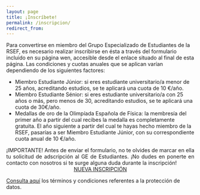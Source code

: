 ```yaml
---
layout: page
title: ¡Inscríbete!
permalink: /inscripcion/
redirect_from:
---
```


Para convertirse en miembro del Grupo Especializado de Estudiantes de la RSEF, es necesario realizar inscribirse en ésta a través del formulario incluido en su página wen, accesible desde el enlace situado al final de esta página. Las condiciones y cuotas anuales que se aplican varían dependiendo de los siguientes factores:
<ul class="collection">
  <li class="collection-item">
    <bold>Miembro Estudiante Júnior</bold>: si eres estudiante universitario/a menor de 25 años, acreditando estudios, se te aplicará una cuota de <bold>10 €/año</bold>.
  </li>
  <li class="collection-item">
    <bold>Miembro Estudiante Sénior</bold>: si eres estudiante universitario/a con 25 años o más, pero menos de 30, acreditando estudios, se te aplicará una cuota de 30€/año.
  </li>
  <li class="collection-item">
    <bold>Medallas de oro de la Olimpíada Española de Física</bold>: la membresía del primer año a partir del cual recibes la medalla es completamente <bold>gratuita</bold>. El año siguiente a partir del cual te hayas hecho miembro de la RSEF, pasarías a ser Miembro Estudiante Júnior, con su correspondiente cuota anual de 10 €/año.
  </li>
</ul>
<div class="row">
  <div style="text-align:justify;">
    <bold>¡IMPORTANTE!</bold> Antes de enviar el formulario, no te olvides de marcar en ella tu solicitud de adscripción al <bold>GE de Estudiantes</bold>. ¡No dudes en ponerte en contacto con nosotros si te surge alguna duda durante la inscripción!
  </div>
</div>

<div class="row">
	<div style="text-align:center;">
		<a class="waves-effect waves-light btn-large" href="https://rsef.es/area-de-miembros/formulario-de-inscripcion-en-la-rsef">NUEVA INSCRIPCIÓN</a>
  </div>
</div>

<a href="https://rsef.es/aviso-legal-y-politica-de-privacidad">Consulta aquí</a> los términos y condiciones referentes a la protección de datos.


<!--Para convertirse en miembro de AEEF es necesario:
<ul class="collection">
  <li class="collection-item">Tener entre 14 años cumplidos y 30 sin cumplir.</li>
  <li class="collection-item">Rellenar el formulario de inscripción abajo indicado.</li>
  <li class="collection-item">Ingresar la cuota de membresía via transferencia bancaria.</li>
</ul>

<div class="row">
	<div style="text-align:center;">
		<a class="waves-effect waves-light btn-large" href="https://goo.gl/forms/mMFrfYco6DzMigzp1">NUEVA INSCRIPCIÓN</a>
		<a class="waves-effect waves-light btn-large" href="">RENOVAR INSCRIPCIÓN</a>
        </div>
</div>
<div class="row">
  <div class="col s12 m6">
    <div class="card blue-grey darken-1">
      <div class="card-content white-text">
        <span class="card-title">Transferencia Bancaria</span>
	<p class="light">Dispones de 15 días naturales para realizar la transferencia. Si superas este período, tu solicitud será                  denegada y tendrás que volver a realizar la inscripción.</p>
	<p>Beneficiario: Asociación Juvenil Española de Estudiantes de Física AEEF<br>
	  IBAN: Actualmente no se admiten nuevos miembros.<br>
	  BIC: <br>
	  Concepto: Inscripción 2017/2018 - NOMBRE APELLIDOS</p>
      </div>
    </div>
  </div>
  <div class="col s12 m6">
    <div class="card blue-grey darken-1">
      <div class="card-content white-text">
        <span class="card-title">Pago x otros medios</span>
	<p class="light">Actualmente estamos trabajando para poder ofrecerte más posibilidades de pago.</p>
	<p><br><br><br><br></p>
      </div>
    </div>
  </div>
</div>

<ul class="collection">
  <li class="collection-item">
      IMPORTANTE! Debes enviarnos un comprobante de la transferencia a aeef.miembros@gmail.com indicando tu nombre y apellidos. Así, todo será más rápido y podrás disfrutar de ser miembro mucho antes!
  </li>
</ul>


<ul class="collection">
  <li class="collection-item">
      IMPORTANTE! Si te es imposible realizar una transferencia bancaria y optas por un ingreso directo en un cajero, no olvides indicar en el concepto 'Inscripción 2017/2018 - NOMBRE APELLIDOS'. En caso contrario, y si no recibimos tu comprobante, no prodremos reconocer el ingreso como tuyo y no podrás incorporarte como miembro.
  </li>
</ul>

<ul class="collection">
  <li class="collection-item">
      El ejercicio económico de AEEF es anual, comenzando con el mes de septiembre y cerrándose el 31 de agosto del año siguiente. La inscripción como miembro es válida para el ejercicio económico en curso. Para aquellos inscritos después del 1 de julio, la inscripción también es válida para el próximo ejercicio.
  </li>
</ul>

<ul class="collection">
  <li class="collection-item">
      RECUERDA: Si te incorporaste a la Asociación durante 2017 y quieres seguir siendo miembro a partir del 1 de enero de 2018 y durante el ejercicio 2017/2018, deberás pagar la correspondiente cuota de membresía. La gratuidad de la que se puede disfrutar hasta esa fecha está dirigida a animarte a que nos conozcas, participes y te involucres en nuestras actividades.
  </li>
</ul>

Las cuotas de membresía para este ejercicio son:
<ul class="collection">
  <li class="collection-item">5€ para estudiantes de grado o máster.<br></li>
  <li class="collection-item">10€ para estudiantes de doctorado.<br></li>
   <li class="collection-item">10€ para socios colaboradores.*<br>

    <p>*Se considera socio colaborador a toda persona deseosa de fomentar y patrocinar las actividades desarrolladas por la AEEF, que 		cumpla con el criterio de edad arriba mencionado, pero que no curse estudios de física o afines. - Art. 9 estatutos.</p></li>
</ul>

<a href="https://drive.google.com/open?id=11bhKmJhvme4koQoYlpH4b6HVwOtBqG5A">Consulta aquí</a> los términos y condiciones referentes a la protección de datos.-->
